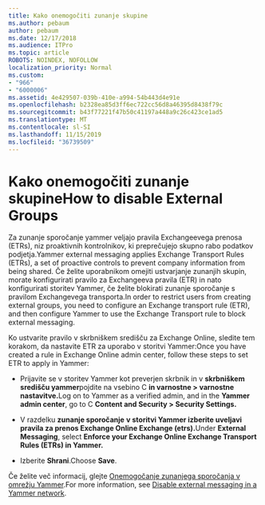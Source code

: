 ```yaml
---
title: Kako onemogočiti zunanje skupine
ms.author: pebaum
author: pebaum
ms.date: 12/17/2018
ms.audience: ITPro
ms.topic: article
ROBOTS: NOINDEX, NOFOLLOW
localization_priority: Normal
ms.custom:
- "966"
- "6000006"
ms.assetid: 4e429507-039b-410e-a994-54b443d4e91e
ms.openlocfilehash: b2328ea85d3ff6ec722cc56d8a46395d8438f79c
ms.sourcegitcommit: b43f77221f47b50c41197a448a9c26c423ce1ad5
ms.translationtype: MT
ms.contentlocale: sl-SI
ms.lasthandoff: 11/15/2019
ms.locfileid: "36739509"
---
```

# <a name="how-to-disable-external-groups"></a><span data-ttu-id="656a8-102">Kako onemogočiti zunanje skupine</span><span class="sxs-lookup"><span data-stu-id="656a8-102">How to disable External Groups</span></span>

<span data-ttu-id="656a8-103">Za zunanje sporočanje yammer veljajo pravila Exchangeevega prenosa (ETRs), niz proaktivnih kontrolnikov, ki preprečujejo skupno rabo podatkov podjetja.</span><span class="sxs-lookup"><span data-stu-id="656a8-103">Yammer external messaging applies Exchange Transport Rules (ETRs), a set of proactive controls to prevent company information from being shared.</span></span> <span data-ttu-id="656a8-104">Če želite uporabnikom omejiti ustvarjanje zunanjih skupin, morate konfigurirati pravilo za Exchangeeva pravila (ETR) in nato konfigurirati storitev Yammer, če želite blokirati zunanje sporočanje s pravilom Exchangevega transporta.</span><span class="sxs-lookup"><span data-stu-id="656a8-104">In order to restrict users from creating external groups, you need to configure an Exchange transport rule (ETR), and then configure Yammer to use the Exchange Transport rule to block external messaging.</span></span>
  
<span data-ttu-id="656a8-105">Ko ustvarite pravilo v skrbniškem središču za Exchange Online, sledite tem korakom, da nastavite ETR za uporabo v storitvi Yammer:</span><span class="sxs-lookup"><span data-stu-id="656a8-105">Once you have created a rule in Exchange Online admin center, follow these steps to set ETR to apply in Yammer:</span></span>
  
- <span data-ttu-id="656a8-106">Prijavite se v storitev Yammer kot preverjen skrbnik in v **skrbniškem središču yammer**pojdite na vsebino C **in varnostne \> varnostne nastavitve.**</span><span class="sxs-lookup"><span data-stu-id="656a8-106">Log on to Yammer as a verified admin, and in the **Yammer admin center**, go to C **Content and Security \> Security Settings.**</span></span>

- <span data-ttu-id="656a8-107">V razdelku **zunanje sporočanje** **v storitvi Yammer izberite uveljavi pravila za prenos Exchange Online Exchange (etrs).**</span><span class="sxs-lookup"><span data-stu-id="656a8-107">Under **External Messaging**, select **Enforce your Exchange Online Exchange Transport Rules (ETRs) in Yammer.**</span></span>

- <span data-ttu-id="656a8-108">Izberite **Shrani**.</span><span class="sxs-lookup"><span data-stu-id="656a8-108">Choose **Save**.</span></span>

<span data-ttu-id="656a8-109">Če želite več informacij, glejte [Onemogočanje zunanjega sporočanja v omrežju Yammer](https://docs.microsoft.com/yammer/work-with-external-users/disable-external-messaging).</span><span class="sxs-lookup"><span data-stu-id="656a8-109">For more information, see [Disable external messaging in a Yammer network](https://docs.microsoft.com/yammer/work-with-external-users/disable-external-messaging).</span></span>
  